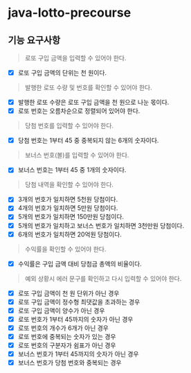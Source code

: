 # java-lotto-precourse

## 기능 요구사항

> 로또 구입 금액을 입력할 수 있어야 한다.

- [x] 로또 구입 금액의 단위는 천 원이다.

> 발행한 로또 수량 및 번호를 확인할 수 있어야 한다.

- [x] 발행한 로또 수량은 로또 구입 금액을 천 원으로 나눈 몫이다.
- [x] 로또 번호는 오름차순으로 정렬되어 있어야 한다.

> 당첨 번호를 입력할 수 있어야 한다.

- [x] 당첨 번호는 1부터 45 중 중복되지 않는 6개의 숫자이다.

> 보너스 번호(볼)를 입력할 수 있어야 한다.

- [x] 보너스 번호는 1부터 45 중 1개의 숫자이다.

> 당첨 내역을 확인할 수 있어야 한다.

- [x] 3개의 번호가 일치하면 5천원 당첨이다.
- [x] 4개의 번호가 일치하면 5만원 당첨이다.
- [x] 5개의 번호가 일치하면 150만원 당첨이다.
- [x] 5개의 번호가 일치하고 보너스 번호가 일치하면 3천만원 당첨이다.
- [x] 6개의 번호가 일치하면 20억원 당첨이다.

> 수익률을 확인할 수 있어야 한다.

- [x] 수익률은 구입 금액 대비 당첨금 총액의 비율이다.

> 예외 상황시 에러 문구를 확인하고 다시 입력할 수 있어야 한다.

- [x] 로또 구입 금액이 천 원 단위가 아닌 경우
- [x] 로또 구입 금액이 정수형 최댓값을 초과하는 경우
- [x] 로또 구입 금액이 양수가 아닌 경우
- [x] 로또 번호가 1부터 45까지의 숫자가 아닌 경우
- [x] 로또 번호의 개수가 6개가 아닌 경우
- [x] 로또 번호에 중복되는 숫자가 있는 경우
- [x] 로또 번호의 구분자가 쉼표가 아닌 경우
- [x] 보너스 번호가 1부터 45까지의 숫자가 아닌 경우
- [x] 보너스 번호가 당첨 번호와 중복되는 경우
